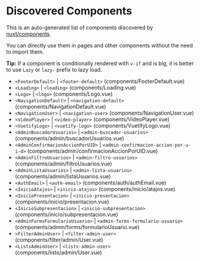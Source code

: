 # Discovered Components

This is an auto-generated list of components discovered by [nuxt/components](https://github.com/nuxt/components).

You can directly use them in pages and other components without the need to import them.

**Tip:** If a component is conditionally rendered with `v-if` and is big, it is better to use `Lazy` or `lazy-` prefix to lazy load.

- `<FooterDefault>` | `<footer-default>` (components/FooterDefault.vue)
- `<Loading>` | `<loading>` (components/Loading.vue)
- `<Logo>` | `<logo>` (components/Logo.vue)
- `<NavigationDefault>` | `<navigation-default>` (components/NavigationDefault.vue)
- `<NavigationUser>` | `<navigation-user>` (components/NavigationUser.vue)
- `<VideoPlayer>` | `<video-player>` (components/VideoPlayer.vue)
- `<VuetifyLogo>` | `<vuetify-logo>` (components/VuetifyLogo.vue)
- `<AdminBuscadorUsuarios>` | `<admin-buscador-usuarios>` (components/admin/buscadorUsuarios.vue)
- `<AdminConfirmacionAccionPorUID>` | `<admin-confirmacion-accion-por-u-i-d>` (components/admin/confirmacionAccionPorUID.vue)
- `<AdminFiltroUsuarios>` | `<admin-filtro-usuarios>` (components/admin/filtroUsuarios.vue)
- `<AdminListaUsuarios>` | `<admin-lista-usuarios>` (components/admin/listaUsuarios.vue)
- `<AuthEmail>` | `<auth-email>` (components/auth/authEmail.vue)
- `<InicioAtajos>` | `<inicio-atajos>` (components/inicio/atajos.vue)
- `<InicioPresentacion>` | `<inicio-presentacion>` (components/inicio/presentacion.vue)
- `<InicioSubpresentacion>` | `<inicio-subpresentacion>` (components/inicio/subpresentacion.vue)
- `<AdminFormsFormularioUsuario>` | `<admin-forms-formulario-usuario>` (components/admin/forms/formularioUsuario.vue)
- `<FilterAdminUser>` | `<filter-admin-user>` (components/filter/admin/User.vue)
- `<ListsAdminUser>` | `<lists-admin-user>` (components/lists/admin/User.vue)
